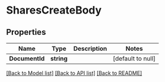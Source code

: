 # SharesCreateBody

## Properties
Name | Type | Description | Notes
------------ | ------------- | ------------- | -------------
**DocumentId** | **string** |  | [default to null]

[[Back to Model list]](../README.md#documentation-for-models) [[Back to API list]](../README.md#documentation-for-api-endpoints) [[Back to README]](../README.md)

